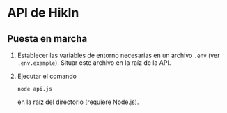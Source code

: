 # API de HikIn

## Puesta en marcha

1. Establecer las variables de entorno necesarias en un archivo `.env` (ver `.env.example`). Situar este archivo en la raíz de la API.

2. Ejecutar el comando

   ```shell
   node api.js
   ```

   en la raíz del directorio (requiere Node.js).